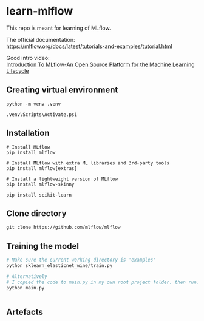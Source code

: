 # learn-mlflow
This repo is meant for learning of MLflow.

The official documentation: <br>
https://mlflow.org/docs/latest/tutorials-and-examples/tutorial.html

Good intro video: <br>
[Introduction To MLflow-An Open Source Platform for the Machine Learning Lifecycle](https://www.youtube.com/watch?v=VokAGy8C6K4)


## Creating virtual environment

```
python -m venv .venv

.venv\Scripts\Activate.ps1

```

## Installation

```
# Install MLflow
pip install mlflow

# Install MLflow with extra ML libraries and 3rd-party tools
pip install mlflow[extras]

# Install a lightweight version of MLflow
pip install mlflow-skinny
```

```
pip install scikit-learn
```

## Clone directory

```
git clone https://github.com/mlflow/mlflow

```

## Training the model

```python
# Make sure the current working directory is 'examples'
python sklearn_elasticnet_wine/train.py

# Alternatively
# I copied the code to main.py in my own root project folder. then run...
python main.py

```


```

```


## Artefacts

